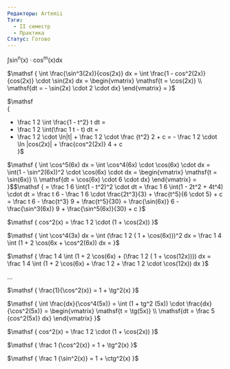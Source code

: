 ```yaml
---
Редакторы: Artemii
Тэги:
  - II семестр
  - Практика
Статус: Готово
---
```

  

$\mathsf  
{  
\int \sin^n(x) \cdot \cos^m(x) dx  
}$

  

$\mathsf  
{  
\int \frac{\sin^3(2x)}{cos(2x)} dx =  
\int \frac{1 - cos^2(2x)}{cos(2x)} \cdot \sin(2x) dx =  
\begin{vmatrix}  
\mathsf{t = \cos(2x)} \\  
\mathsf{dt = - \sin(2x) \cdot 2 \cdot dx}  
\end{vmatrix} =  
}$

$\mathsf  
{  
- \frac 1 2 \int \frac{1 - t^2} t dt =  
- \frac 1 2 \int(\frac 1 t - t) dt =  
- \frac 1 2 \cdot \ln|t| + \frac 1 2 \cdot \frac {t^2} 2 + c = - \frac 1 2 \cdot \ln |cos(2x)| + \frac{cos^2(2x)} 4 + c  
}$

  

$\mathsf  
{  
\int \cos^5(6x) dx =  
\int \cos^4(6x) \cdot \cos(6x) \cdot dx = \int(1 - \sin^2(6x))^2 \cdot \cos(6x) \cdot dx =  
\begin{vmatrix}  
\mathsf{t = \sin(6x)} \\  
\mathsf{dt = \cos(6x) \cdot 6 \cdot dx}  
\end{vmatrix} =  
}$$\mathsf  
{  
= \frac 1 6 \int(1 - t^2)^2 \cdot dt =  
\frac 1 6 \int(1 - 2t^2 + 4t^4) \cdot dt =  
\frac t 6 - \frac 1 6 \cdot \frac{2t^3}{3} + \frac{t^5}{6 \cdot 5} + c =  
\frac t 6 - \frac{t^3} 9 + \frac{t^5}{30} =  
\frac{\sin(6x)} 6 - \frac{\sin^3(6x)} 9 + \frac{\sin^5(6x)}{30} + c  
}$

$\mathsf  
{  
cos^2(x) = \frac 1 2 \cdot (1 + \cos(2x))  
}$

$\mathsf  
{  
\int \cos^4(3x) dx =  
\int (\frac 1 2 ( 1 + \cos(6x)))^2 dx =  
\frac 1 4 \int (1 + 2 \cos(6x + \cos^2(6x)) dx =  
}$

$\mathsf  
{  
\frac 1 4 \int (1 + 2 \cos(6x) + (\frac 1 2 ( 1 + \cos(12x)))) dx = \frac 1 4 \int (1 + 2 \cos(6x) + \frac 1 2 + \frac 1 2 \cdot \cos(12x)) dx  
}$

…

  

$\mathsf  
{  
\frac{1}{\cos^2(x)} = 1 + \tg^2(x)  
}$

$\mathsf  
{  
\int \frac{dx}{\cos^4(5x)} = \int (1 + tg^2 (5x)) \cdot \frac{dx}{\cos^2(5x)} =  
\begin{vmatrix}  
\mathsf{t = \tg(5x)} \\  
\mathsf{dt = \frac 5 {cos^2(5x)} dx}  
\end{vmatrix}  
}$

  

  

  

  

  

  

$\mathsf  
{  
cos^2(x) = \frac 1 2 \cdot (1 + \cos(2x))  
}$

$\mathsf  
{  
\frac 1 {\cos^2(x)} = 1 + \tg^2(x)  
}$

$\mathsf  
{  
\frac 1 {\sin^2(x)} = 1 + \ctg^2(x)  
}$